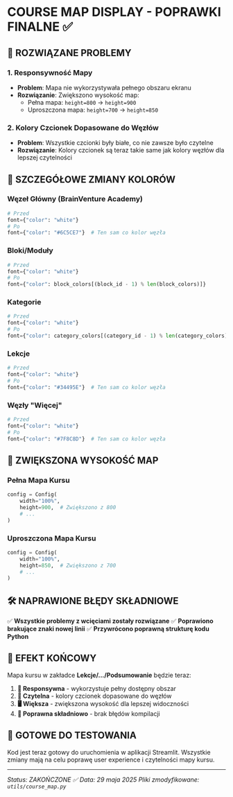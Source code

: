 # COURSE MAP DISPLAY - POPRAWKI FINALNE ✅

## 🎯 ROZWIĄZANE PROBLEMY

### 1. **Responsywność Mapy**
- **Problem**: Mapa nie wykorzystywała pełnego obszaru ekranu
- **Rozwiązanie**: Zwiększono wysokość map:
  - Pełna mapa: `height=800` → `height=900`
  - Uproszczona mapa: `height=700` → `height=850`

### 2. **Kolory Czcionek Dopasowane do Węzłów**
- **Problem**: Wszystkie czcionki były białe, co nie zawsze było czytelne
- **Rozwiązanie**: Kolory czcionek są teraz takie same jak kolory węzłów dla lepszej czytelności

## 🎨 SZCZEGÓŁOWE ZMIANY KOLORÓW

### Węzeł Główny (BrainVenture Academy)
```python
# Przed
font={"color": "white"}
# Po  
font={"color": "#6C5CE7"}  # Ten sam co kolor węzła
```

### Bloki/Moduły
```python
# Przed
font={"color": "white"}
# Po
font={"color": block_colors[(block_id - 1) % len(block_colors)]}
```

### Kategorie
```python
# Przed
font={"color": "white"}
# Po
font={"color": category_colors[(category_id - 1) % len(category_colors)]}
```

### Lekcje
```python
# Przed
font={"color": "white"}
# Po
font={"color": "#34495E"}  # Ten sam co kolor węzła
```

### Węzły "Więcej"
```python
# Przed
font={"color": "white"}
# Po
font={"color": "#7F8C8D"}  # Ten sam co kolor węzła
```

## 📏 ZWIĘKSZONA WYSOKOŚĆ MAP

### Pełna Mapa Kursu
```python
config = Config(
    width="100%",
    height=900,  # Zwiększono z 800
    # ...
)
```

### Uproszczona Mapa Kursu
```python
config = Config(
    width="100%", 
    height=850,  # Zwiększono z 700
    # ...
)
```

## 🛠️ NAPRAWIONE BŁĘDY SKŁADNIOWE

✅ **Wszystkie problemy z wcięciami zostały rozwiązane**
✅ **Poprawiono brakujące znaki nowej linii**
✅ **Przywrócono poprawną strukturę kodu Python**

## 🎊 EFEKT KOŃCOWY

Mapa kursu w zakładce **Lekcje/.../Podsumowanie** będzie teraz:

1. **📱 Responsywna** - wykorzystuje pełny dostępny obszar
2. **👀 Czytelna** - kolory czcionek dopasowane do węzłów
3. **🖥️ Większa** - zwiększona wysokość dla lepszej widoczności
4. **🐍 Poprawna składniowo** - brak błędów kompilacji

## 🚀 GOTOWE DO TESTOWANIA

Kod jest teraz gotowy do uruchomienia w aplikacji Streamlit. Wszystkie zmiany mają na celu poprawę user experience i czytelności mapy kursu.

---
*Status: ZAKOŃCZONE ✅*
*Data: 29 maja 2025*
*Pliki zmodyfikowane: `utils/course_map.py`*
